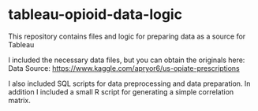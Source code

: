 # tableau-opioid-data-logic
This repository contains files and logic for preparing data as a source for Tableau

I included the necessary data files, but you can obtain the originals here:
Data Source: https://www.kaggle.com/apryor6/us-opiate-prescriptions

I also included SQL scripts for data preprocessing and data preparation. In addition I included a small R script for generating a simple correlation matrix.
